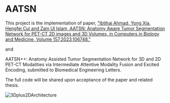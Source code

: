 # AATSN
This project is the implementation of paper, ["Ibtihaj Ahmad, Yong Xia, Hengfei Cui and Zain Ul Islam, AATSN: Anatomy Aware Tumor Segmentation Network for PET-CT 2D images and 3D Volumes, in Computers in Biology and Medicine, Volume 157,2023,106748." ](https://doi.org/10.1016/j.compbiomed.2023.106748) 

and 

AATSN++: Anatomy Assisted Tumor Segmentation Network for 3D and 2D PET-CT Modalities via Intermediate Attentive Modality Fusion and Excited Encoding, submitted to Biomedical Engineering Letters.

The full code will be shared upon acceptance of the paper and related thesis.

![3Dplus2DArchitecture](https://github.com/ibtihajahmadkhan/AATSN/assets/77004751/25294928-8fa7-4685-9a7c-fe81fb30cf6b)
